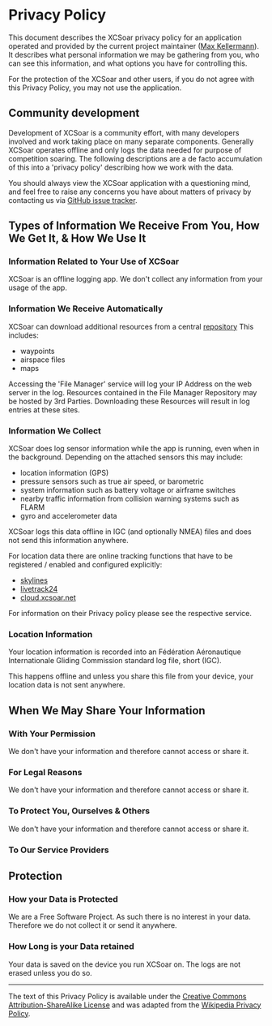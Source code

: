 
# Privacy Policy

This document describes the XCSoar privacy policy for an application operated
and provided by the current project maintainer ([Max Kellermann]). It describes
what personal information we may be gathering from you, who can see this
information, and what options you have for controlling this.

[Max Kellermann]: mailto:max@kellermann.name

For the protection of the XCSoar and other users, if you do not agree with this
Privacy Policy, you may not use the application.

## Community development

Development of XCSoar is a community effort, with many developers involved and
work taking place on many separate components.  Generally XCSoar operates
offline and only logs the data needed for purpose of competition soaring.  The
following descriptions are a de facto accumulation of this into a 'privacy
policy' describing how we work with the data.

You should always view the XCSoar application with a questioning mind, and feel
free to raise any concerns you have about matters of privacy by contacting us
via [GitHub issue tracker](https://github.com/XCSoar/issues).

## Types of Information We Receive From You, How We Get It, & How We Use It

### Information Related to Your Use of XCSoar

XCSoar is an offline logging app. We don't collect any information from your
usage of the app.

### Information We Receive Automatically

XCSoar can download additional resources from a central
[repository](https://download.xcsoar.org/) This includes:

- waypoints
- airspace files
- maps

Accessing the 'File Manager' service will log your IP Address on the web server
in the log. Resources contained in the File Manager Repository may be hosted
by 3rd Parties. Downloading these Resources will result in log entries at these
sites.

### Information We Collect

XCSoar does log sensor information while the app is running, even when in the background.
Depending on the attached sensors this may include:

- location information (GPS)
- pressure sensors such as true air speed, or barometric
- system information such as battery voltage or airframe switches
- nearby traffic information from collision warning systems such as FLARM
- gyro and accelerometer data

XCSoar logs this data offline in IGC (and optionally NMEA) files and does not
send this information anywhere.

For location data there are online tracking functions that have to be
registered / enabled and configured explicitly:

- [skylines](https://skylines.aero)
- [livetrack24](https://livetrack24.com)
- [cloud.xcsoar.net](https://cloud.xcsoar.net)

For information on their Privacy policy please see the respective service.

### Location Information

Your location information is recorded into an Fédération Aéronautique
Internationale Gliding Commission standard log file, short (IGC).

This happens offline and unless you share this file from your device, your
location data is not sent anywhere.

## When We May Share Your Information

### With Your Permission

We don't have your information and therefore cannot access or share it.

### For Legal Reasons

We don't have your information and therefore cannot access or share it.

### To Protect You, Ourselves & Others

We don't have your information and therefore cannot access or share it.

### To Our Service Providers

## Protection

### How your Data is Protected

We are a Free Software Project. As such there is no interest in your data.
Therefore we do not collect it or send it anywhere.

### How Long is your Data retained

Your data is saved on the device you run XCSoar on. The logs are not erased
unless you do so.

---
The text of this Privacy Policy is available under the
[Creative Commons Attribution-ShareAlike License][CC-BY-SA] and was adapted from
the [Wikipedia Privacy Policy].

[CC-BY-SA]: https://creativecommons.org/licenses/by-sa/3.0/
[Wikipedia Privacy Policy]: https://wikimediafoundation.org/wiki/Privacy_policy
